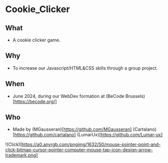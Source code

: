 # Cookie_Clicker

## What 

- A cookie clicker game.
  
## Why 

- To increase our Javascript/HTML&CSS skills through a group project.

## When

- June 2024, during our WebDev formation at (BeCode Brussels)[https://becode.org/]

## Who

- Made by (MGausseran)[https://github.com/MGausseran] (Cartalano)[https://github.com/cartalano] (LumarUx)[https://github.com/Lumar-ux]

!(Click)[https://a0.anyrgb.com/pngimg/1632/50/mouse-pointer-point-and-click-bitmap-cursor-pointer-computer-mouse-tap-icon-design-arrow-trademark.png]
